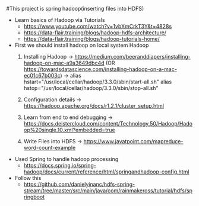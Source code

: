 #This project is spring hadoop(inserting files into HDFS)
* Learn basics of Hadoop via Tutorials 
    * https://www.youtube.com/watch?v=1vbXmCrkT3Y&t=4828s
    * https://data-flair.training/blogs/hadoop-hdfs-architecture/
    * https://data-flair.training/blogs/hadoop-tutorials-home/
* First we should install hadoop on local system
    Hadoop
    1. Installing Hadoop
    	-> https://medium.com/beeranddiapers/installing-hadoop-on-mac-a9a3649dbc4d (OR https://towardsdatascience.com/installing-hadoop-on-a-mac-ec01c67b003c)
    	-> 	alias hstart="/usr/local/cellar/hadoop/3.3.0/sbin/start-all.sh"
    		alias hstop="/usr/local/cellar/hadoop/3.3.0/sbin/stop-all.sh"
    2.	Configuration details 
    	-> https://hadoop.apache.org/docs/r1.2.1/cluster_setup.html
    
    3. Learn from end to end debugging 
    	-> https://docs.deistercloud.com/content/Technology.50/Hadoop/Hadoop%20single.10.xml?embedded=true
    4. Write Files into HDFS 
    	-> https://www.javatpoint.com/mapreduce-word-count-example
*   Used Spring to handle hadoop processing
    * https://docs.spring.io/spring-hadoop/docs/current/reference/html/springandhadoop-config.html
* Follow this 
    * https://github.com/danielyinanc/hdfs-spring-stream/tree/master/src/main/java/com/rainmakeross/tutorial/hdfs/springboot    
       				
    
    
    
